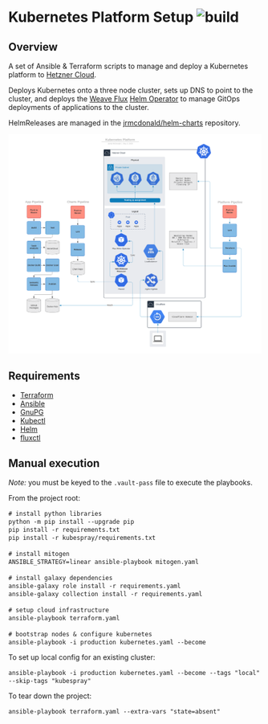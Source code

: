 # Kubernetes Platform Setup ![build](https://github.com/jrmcdonald/kubernetes-platform/workflows/build/badge.svg)

## Overview

A set of Ansible & Terraform scripts to manage and deploy a Kubernetes platform to [Hetzner Cloud](https://www.hetzner.com/cloud).

Deploys Kubernetes onto a three node cluster, sets up DNS to point to the cluster, and deploys the [Weave Flux](https://github.com/fluxcd/flux) [Helm Operator](https://github.com/fluxcd/helm-operator-get-started) to manage GitOps deployments of applications to the cluster. 

HelmReleases are managed in the [jrmcdonald/helm-charts](https://github.com/jrmcdonald/helm-charts) repository.

![overview diagram](docs/platform.png)

## Requirements

* [Terraform](https://www.terraform.io/)
* [Ansible](https://www.ansible.com/)
* [GnuPG](https://gnupg.org/)
* [Kubectl](https://kubernetes.io/docs/tasks/tools/install-kubectl/)
* [Helm](https://helm.sh/)
* [fluxctl](https://docs.fluxcd.io/en/1.17.1/references/fluxctl.html)

## Manual execution

*Note:* you must be keyed to the `.vault-pass` file to execute the playbooks.

From the project root:

```shell script
# install python libraries
python -m pip install --upgrade pip
pip install -r requirements.txt
pip install -r kubespray/requirements.txt

# install mitogen
ANSIBLE_STRATEGY=linear ansible-playbook mitogen.yaml

# install galaxy dependencies
ansible-galaxy role install -r requirements.yaml
ansible-galaxy collection install -r requirements.yaml

# setup cloud infrastructure
ansible-playbook terraform.yaml

# bootstrap nodes & configure kubernetes
ansible-playbook -i production kubernetes.yaml --become
```

To set up local config for an existing cluster:

```shell script
ansible-playbook -i production kubernetes.yaml --become --tags "local" --skip-tags "kubespray"
```

To tear down the project:

```shell script
ansible-playbook terraform.yaml --extra-vars "state=absent"
```